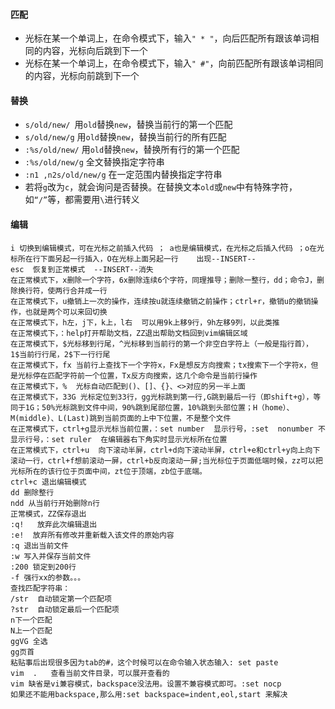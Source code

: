 #### 匹配

* 光标在某一个单词上，在命令模式下，输入`" * "`，向后匹配所有跟该单词相同的内容，光标向后跳到下一个
* 光标在某一个单词上，在命令模式下，输入`" #"`，向前匹配所有跟该单词相同的内容，光标向前跳到下一个

#### 替换

* `s/old/new/ `用`old`替换`new`，替换当前行的第一个匹配
* `s/old/new/g` 用`old`替换`new`，替换当前行的所有匹配
* `:%s/old/new/`    用`old`替换`new`，替换所有行的第一个匹配
* `:%s/old/new/g`     全文替换指定字符串
* `:n1 ,n2s/old/new/g`    在一定范围内替换指定字符串
* 若将`g`改为`c`，就会询问是否替换。在替换文本`old`或`new`中有特殊字符，如`“/”`等，都需要用`\`进行转义

#### 编辑
```
i 切换到编辑模式，可在光标之前插入代码 ； a也是编辑模式，在光标之后插入代码 ；o在光标所在行下面另起一行插入，O在光标上面另起一行    出现--INSERT--   
esc  恢复到正常模式  --INSERT--消失
在正常模式下，x删除一个字符，6x删除连续6个字符，同理推导；删除一整行，dd；命令J，删除换行符，使两行合并成一行
在正常模式下，u撤销上一次的操作，连续按u就连续撤销之前操作；ctrl+r，撤销u的撤销操作，也就是两个可以来回切换
在正常模式下，h左，j下，k上，l右  可以用9k上移9行，9h左移9列，以此类推
在正常模式下，：help打开帮助文档，ZZ退出帮助文档回到vim编辑区域
在正常模式下，$光标移到行尾，^光标移到当前行的第一个非空白字符上（一般是指行首），1$当前行行尾，2$下一行行尾
在正常模式下，fx 当前行上查找下一个字符x，Fx是想反方向搜索；tx搜索下一个字符x，但是光标停在匹配字符前一个位置，Tx反方向搜索，这几个命令是当前行操作
在正常模式下，%  光标自动匹配到()、[]、{}、<>对应的另一半上面
在正常模式下，33G 光标定位到33行，gg光标跳到第一行,G跳到最后一行（即shift+g），等同于1G；50%光标跳到文件中间，90%跳到尾部位置，10%跳到头部位置；H（home）、M(middle)、L(Last)跳到当前页面的上中下位置，不是整个文件
在正常模式下，ctrl+g显示光标当前位置，：set number  显示行号，:set  nonumber 不显示行号，：set ruler  在编辑器右下角实时显示光标所在位置
在正常模式下，ctrl+u  向下滚动半屏，ctrl+d向下滚动半屏，ctrl+e和ctrl+y向上向下滚动一行，ctrl+f想前滚动一屏，ctrl+b反向滚动一屏;当光标位于页面低端时候，zz可以把光标所在的该行位于页面中间，zt位于顶端，zb位于底端。
ctrl+c 退出编辑模式
dd 删除整行
ndd 从当前行开始删除n行
正常模式，ZZ保存退出
:q!   放弃此次编辑退出
:e!  放弃所有修改并重新载入该文件的原始内容
:q 退出当前文件
:w 写入并保存当前文件
:200 锁定到200行
-f 强行xx的参数。。。
查找匹配字符串：
/str  自动锁定第一个匹配项
?str  自动锁定最后一个匹配项
n下一个匹配
N上一个匹配
ggVG 全选
gg页首
粘贴事后出现很多因为tab的#，这个时候可以在命令输入状态输入: set paste
vim  .   查看当前文件目录，可以展开查看的
vim 缺省是vi兼容模式，backspace没法用。设置不兼容模式即可。:set nocp
如果还不能用backspace,那么用:set backspace=indent,eol,start 来解决
```